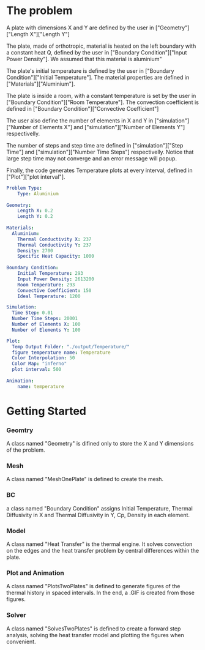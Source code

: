 # The problem


A plate with dimensions X and Y are defined by the user in ["Geometry"]["Length X"]["Length Y"]

The plate, made of orthotropic, material is heated on the left boundary with a constant heat Q, defined by the user in ["Boundary Condition"]["Input Power Density"]. We assumed that this material is aluminium"

The plate's initial temperature is defined by the user in ["Boundary Condition"]["Initial Temperature"]. The material properties are defined in ["Materials"]["Aluminium"].

The plate is inside a room, with a constant temperature is set by the user in ["Boundary Condition"]["Room Temperature"]. The convection coefficient is defined in ["Boundary Condition"]["Convective Coefficient"]

The user also define the number of elements in X and Y in ["simulation"]["Number of Elements X"] and ["simulation"]["Number of Elements Y"] respectivelly.

The number of steps and step time are defined in ["simulation"]["Step Time"] and ["simulation"]["Number Time Steps"] respectivelly. Notice that large step time may not converge and an error message will popup.

Finally, the code generates Temperature plots at every interval, defined in ["Plot"]["plot interval"].



```yaml
Problem Type:
    Type: Aluminium
    
Geometry:
    Length X: 0.2
    Length Y: 0.2
 
Materials:
  Aluminium:
    Thermal Conductivity X: 237
    Thermal Conductivity Y: 237
    Density: 2700
    Specific Heat Capacity: 1000
    
Boundary Condition:
    Initial Temperature: 293
    Input Power Density: 2613200
    Room Temperature: 293
    Convective Coefficient: 150
    Ideal Temperature: 1200

Simulation:
  Time Step: 0.01
  Number Time Steps: 20001
  Number of Elements X: 100 
  Number of Elements Y: 100

Plot:
  Temp Output Folder: "./output/Temperature/"
  figure temperature name: Temperature
  Color Interpolation: 50
  Color Map: "inferno"
  plot interval: 500
  
Animation:
    name: temperature
```


# Getting Started


### Geomtry
A class named "Geometry" is difined only to store the X and Y dimensions of the problem.
### Mesh
A class named "MeshOnePlate" is defined to create the mesh.
### BC
a class named "Boundary Condition" assigns Initial Temperature, Thermal Diffusivity in X and Thermal Diffusivity in Y, Cp, Density in each element. 
### Model
A class named "Heat Transfer" is the thermal engine. It solves convection on the edges and the heat transfer problem by central differences within the plate.
### Plot and Animation
A class named "PlotsTwoPlates" is defined to generate figures of the thermal history in spaced intervals. In the end, a .GIF is created from those figures.
### Solver
A class named "SolvesTwoPlates" is defined to create a forward step analysis, solving the heat transfer model and plotting the figures when convenient.